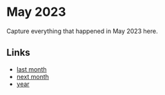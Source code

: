 # May 2023

Capture everything that happened in May 2023 here.

## Links
- [last month](calendar/months/2023-04.md)
- [next month](calendar/months/2023-06.md)
- [year](calendar/years/2023.md)